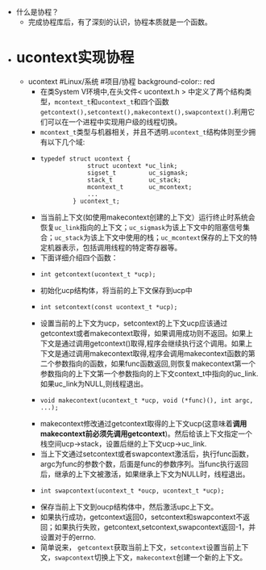 - 什么是协程？
	- 完成协程库后，有了深刻的认识，协程本质就是一个函数。
- # ucontext实现协程
	- ucontext #Linux/系统 #项目/协程
	  background-color:: red
		- 在类System V环境中,在头文件< ucontext.h > 中定义了两个结构类型，`mcontext_t`和`ucontext_t`和四个函数`getcontext(),setcontext(),makecontext(),swapcontext()`.利用它们可以在一个进程中实现用户级的线程切换。
		- `mcontext_t`类型与机器相关，并且不透明.`ucontext_t`结构体则至少拥有以下几个域:
		- ```
		  typedef struct ucontext {
		               struct ucontext *uc_link;
		               sigset_t         uc_sigmask;
		               stack_t          uc_stack;
		               mcontext_t       uc_mcontext;
		               ...
		           } ucontext_t;
		  ```
		- 当当前上下文(如使用makecontext创建的上下文）运行终止时系统会恢复`uc_link`指向的上下文；`uc_sigmask`为该上下文中的阻塞信号集合；`uc_stack`为该上下文中使用的栈；`uc_mcontext`保存的上下文的特定机器表示，包括调用线程的特定寄存器等。
		- 下面详细介绍四个函数：
		- ```
		  int getcontext(ucontext_t *ucp);
		  ```
		- 初始化ucp结构体，将当前的上下文保存到ucp中
		- ```
		  int setcontext(const ucontext_t *ucp);
		  ```
		- 设置当前的上下文为ucp，setcontext的上下文ucp应该通过getcontext或者makecontext取得，如果调用成功则不返回。如果上下文是通过调用getcontext()取得,程序会继续执行这个调用。如果上下文是通过调用makecontext取得,程序会调用makecontext函数的第二个参数指向的函数，如果func函数返回,则恢复makecontext第一个参数指向的上下文第一个参数指向的上下文context_t中指向的uc_link.如果uc_link为NULL,则线程退出。
		- ```
		  void makecontext(ucontext_t *ucp, void (*func)(), int argc, ...);
		  ```
		- makecontext修改通过getcontext取得的上下文ucp(这意味着**调用makecontext前必须先调用getcontext**)。然后给该上下文指定一个栈空间ucp->stack，设置后继的上下文ucp->uc_link.
		- 当上下文通过setcontext或者swapcontext激活后，执行func函数，argc为func的参数个数，后面是func的参数序列。当func执行返回后，继承的上下文被激活，如果继承上下文为NULL时，线程退出。
		- ```
		  int swapcontext(ucontext_t *oucp, ucontext_t *ucp);
		  ```
		- 保存当前上下文到oucp结构体中，然后激活upc上下文。
		- 如果执行成功，getcontext返回0，setcontext和swapcontext不返回；如果执行失败，getcontext,setcontext,swapcontext返回-1，并设置对于的errno.
		- 简单说来， `getcontext`获取当前上下文，`setcontext`设置当前上下文，`swapcontext`切换上下文，`makecontext`创建一个新的上下文。